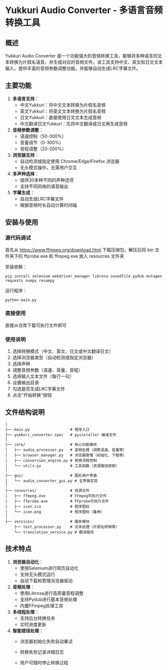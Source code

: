 # Yukkuri Audio Converter - 多语言音频转换工具

## 概述

Yukkuri Audio Converter 是一个功能强大的音频转换工具，能够将多种语言的文本转换为片假名语音，并生成对应的音频文件。该工具支持中文、英文和日文文本输入，提供丰富的音频参数调整功能，并能够自动生成LRC字幕文件。

## 主要功能

1. **多语言支持**：
   - 中文Yukkuri：将中文文本转换为片假名音频
   - 英文Yukkuri：将英文文本转换为片假名音频
   - 日文Yukkuri：直接使用日文文本生成音频
   - 中文翻译日文Yukkuri：先将中文翻译成日文再生成音频
2. **音频参数调整**：
   - 语速控制（50-300%）
   - 音量调节（0-300%）
   - 音程调整（20-200%）
3. **浏览器支持**：
   - 自动检测或指定使用 Chrome/Edge/Firefox 浏览器
   - 无头模式操作，无需用户交互
4. **多声种选择**：
   - 提供30多种不同的声种选项
   - 支持不同风格的语音输出
5. **字幕生成**：
   - 自动生成LRC字幕文件
   - 根据音频时长自动计算时间轴

## 安装与使用

### 源代码调试

首先从 https://www.ffmpeg.org/download.html 下载压缩包，解压后将 bin 文件夹下的 ffprobe.exe 和 ffmpeg.exe 放入 resources 文件夹

安装依赖：

```
pip install selenium webdriver_manager librosa soundfile pydub mutagen requests numpy resampy
```

运行程序：

```
python main.py
```

### 直接使用

直接从仓库下载可执行文件即可

### 使用说明

1. 选择转换模式（中文、英文、日文或中文翻译日文）
2. 选择浏览器类型（自动检测或指定浏览器）
3. 选择声种
4. 调整音频参数（语速、音量、音程）
5. 选择输入文本文件（每行一句）
6. 设置输出目录
7. 勾选是否生成LRC字幕文件
8. 点击"开始转换"按钮

## 文件结构说明

```
│
├── main.py                  # 程序入口
├── yukkuri_converter.spec   # pyinstaller 编译文件
│
├── core/                    # 核心功能模块
│   ├── audio_processor.py   # 音频处理（调整语速、音量等）
│   ├── browser_manager.py   # 浏览器管理（初始化、下载等）
│   ├── conversion_engine.py # 转换流程控制
│   └── utils.py             # 工具函数（资源路径获取）
│
├── gui/                     # 图形用户界面
│   └── audio_converter_gui.py # 主界面实现
│
├── resources/               # 资源文件
│   ├── ffmpeg.exe           # FFmpeg可执行文件
│   ├── ffprobe.exe          # FFprobe可执行文件
│   ├── icon.ico             # 程序图标
│   └── icon.png             # 程序图标（备用）
│
├── services/                # 服务模块
    ├── text_processor.py    # 文本处理（片假名转换等）
    └── translation_service.py # 翻译服务
```

## 技术特点

1. **浏览器自动化**：
   - 使用Selenium进行网页自动化
   - 支持无头模式运行
   - 自动下载和管理浏览器驱动
2. **音频处理**：
   - 使用Librosa进行高质量音程调整
   - 支持Pydub进行基本音频处理
   - 内置FFmpeg处理工具
3. **多线程处理**：
   - 支持后台转换任务
   - 实时进度更新
4. **智能错误处理**：
   - 浏览器初始化失败自动重试
   - 转换失败记录详细日志

   - 用户可随时停止转换过程






